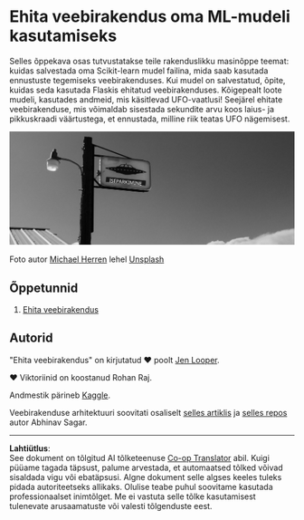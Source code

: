<!--
CO_OP_TRANSLATOR_METADATA:
{
  "original_hash": "9836ff53cfef716ddfd70e06c5f43436",
  "translation_date": "2025-10-11T12:03:30+00:00",
  "source_file": "3-Web-App/README.md",
  "language_code": "et"
}
-->
# Ehita veebirakendus oma ML-mudeli kasutamiseks

Selles õppekava osas tutvustatakse teile rakenduslikku masinõppe teemat: kuidas salvestada oma Scikit-learn mudel failina, mida saab kasutada ennustuste tegemiseks veebirakenduses. Kui mudel on salvestatud, õpite, kuidas seda kasutada Flaskis ehitatud veebirakenduses. Kõigepealt loote mudeli, kasutades andmeid, mis käsitlevad UFO-vaatlusi! Seejärel ehitate veebirakenduse, mis võimaldab sisestada sekundite arvu koos laius- ja pikkuskraadi väärtustega, et ennustada, milline riik teatas UFO nägemisest.

![UFO Parkimine](../../../translated_images/ufo.9e787f5161da9d4d1dafc537e1da09be8210f2ee996cb638aa5cee1d92867a04.et.jpg)

Foto autor <a href="https://unsplash.com/@mdherren?utm_source=unsplash&utm_medium=referral&utm_content=creditCopyText">Michael Herren</a> lehel <a href="https://unsplash.com/s/photos/ufo?utm_source=unsplash&utm_medium=referral&utm_content=creditCopyText">Unsplash</a>

## Õppetunnid

1. [Ehita veebirakendus](1-Web-App/README.md)

## Autorid

"Ehita veebirakendus" on kirjutatud ♥️ poolt [Jen Looper](https://twitter.com/jenlooper).

♥️ Viktoriinid on koostanud Rohan Raj.

Andmestik pärineb [Kaggle](https://www.kaggle.com/NUFORC/ufo-sightings).

Veebirakenduse arhitektuuri soovitati osaliselt [selles artiklis](https://towardsdatascience.com/how-to-easily-deploy-machine-learning-models-using-flask-b95af8fe34d4) ja [selles repos](https://github.com/abhinavsagar/machine-learning-deployment) autor Abhinav Sagar.

---

**Lahtiütlus**:  
See dokument on tõlgitud AI tõlketeenuse [Co-op Translator](https://github.com/Azure/co-op-translator) abil. Kuigi püüame tagada täpsust, palume arvestada, et automaatsed tõlked võivad sisaldada vigu või ebatäpsusi. Algne dokument selle algses keeles tuleks pidada autoriteetseks allikaks. Olulise teabe puhul soovitame kasutada professionaalset inimtõlget. Me ei vastuta selle tõlke kasutamisest tulenevate arusaamatuste või valesti tõlgenduste eest.
